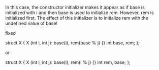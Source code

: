 In this case, the constructor initializer makes it appear as if base is initialized with i and then base is used to initialize rem. However, rem is initialized first. The effect of this initializer is to initialize rem with the undefined value of base!

fixed

struct X {
  X (int i, int j): base(i), rem(base % j) {}
  int base, rem;
};

or

struct X {
  X (int i, int j): base(i), rem(i % j) {}
  int rem, base;
};
